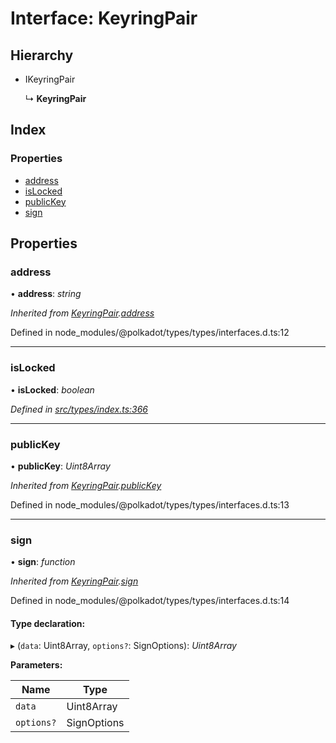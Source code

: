 # Interface: KeyringPair

## Hierarchy

* IKeyringPair

  ↳ **KeyringPair**

## Index

### Properties

* [address](keyringpair.md#address)
* [isLocked](keyringpair.md#islocked)
* [publicKey](keyringpair.md#publickey)
* [sign](keyringpair.md#sign)

## Properties

###  address

• **address**: *string*

*Inherited from [KeyringPair](keyringpair.md).[address](keyringpair.md#address)*

Defined in node_modules/@polkadot/types/types/interfaces.d.ts:12

___

###  isLocked

• **isLocked**: *boolean*

*Defined in [src/types/index.ts:366](https://github.com/PolymathNetwork/polymesh-sdk/blob/555a252/src/types/index.ts#L366)*

___

###  publicKey

• **publicKey**: *Uint8Array*

*Inherited from [KeyringPair](keyringpair.md).[publicKey](keyringpair.md#publickey)*

Defined in node_modules/@polkadot/types/types/interfaces.d.ts:13

___

###  sign

• **sign**: *function*

*Inherited from [KeyringPair](keyringpair.md).[sign](keyringpair.md#sign)*

Defined in node_modules/@polkadot/types/types/interfaces.d.ts:14

#### Type declaration:

▸ (`data`: Uint8Array, `options?`: SignOptions): *Uint8Array*

**Parameters:**

Name | Type |
------ | ------ |
`data` | Uint8Array |
`options?` | SignOptions |
